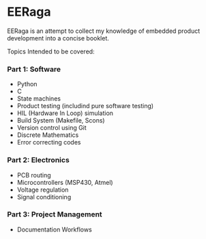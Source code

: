 

# EERaga

EERaga is an attempt to collect my knowledge of embedded product development into a concise booklet.

Topics Intended to be covered:

### Part 1: Software

* Python
* C
* State machines
* Product testing (includind pure software testing)
* HIL (Hardware In Loop) simulation
* Build System (Makefile, Scons)
* Version control using Git
* Discrete Mathematics
* Error correcting codes

### Part 2: Electronics

* PCB routing
* Microcontrollers (MSP430, Atmel)
* Voltage regulation
* Signal conditioning

### Part 3: Project Management

* Documentation Workflows